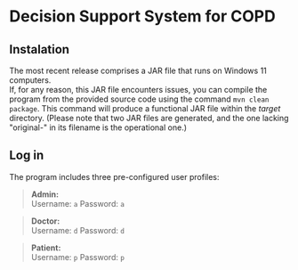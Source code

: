 # Decision Support System for COPD

## Instalation
The most recent release comprises a JAR file that runs on Windows 11 computers.<br>If, for any reason, this JAR file encounters issues, you can compile the program from the provided source code using the command `mvn clean package`. This command will produce a functional JAR file within the _target_ directory. (Please note that two JAR files are generated, and the one lacking "original-" in its filename is the operational one.)
 
## Log in
The program includes three pre-configured user profiles:
><b>Admin:</b><br>Username: `a` Password: `a`

><b>Doctor:</b><br>Username: `d` Password: `d`

><b>Patient:</b><br>Username: `p` Password: `p`
